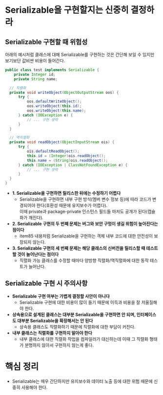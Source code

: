 # Serializable을 구현할지는 신중히 결정하라

## **Serializable 구현할 때 위험성**

아래의 예시처럼 클래스에 대해 Serializable를 구현하는 것은 간단해 보일 수 있지만 보기보단 값비싼 비용이 들어간다.

```java
public class test implements Serializable {
	private Integer id;
	private String name;

  // 직렬화
  private void writeObject(ObjectOutputStream oos) {
      try {
          oos.defaultWriteObject();
          oos.writeObject(this.id);
          oos.writeObject(this.name);
      } catch (IOException e) {
          // ... 구현 생략
      }
  }

  // 역직렬화
  private void readObject(ObjectInputStream ois) {
      try {
          ois.defaultReadObject();
          this.id = (Integer)ois.readObject();
          this.name = (String)ois.readObject();
      } catch (IOException | ClassNotFoundException e) {
          // ... 구현 생략
      }
  }
}
```

- **1. Serializable을 구현하면 릴리스한 뒤에는 수정하기 어렵다**
  - Serializable을 구현하면 내부 구현 방식(멤버 변수 정보 등)에 따라 코드가 변경되어야 한다(호환성 때문에 유지보수가 어렵다). <br>
  이때 private과 package-private 인스턴스 필드들 마저도 공개가 된다(캡슐화가 깨진다).
- **2. Serializable 구현의 두 번째 문제는 버그와 보안 구멍이 생길 위험이 높아진다는 점이다**
  - item85 내용처럼 Serializable을 구현하는 객체 내부 코드에 대한 안전성이 보장되지 않는다.
- **3. Serializable 구현의 세 번째 문제는 해당 클래스의 신버전을 릴리스할 때 테스트할 것이 늘어난다는 점이다**
  - 직렬화 가능 클래스를 수정할 때마다 양방향 직렬화/역직렬화에 대한 동작 테스트가 늘어난다.

## **Serializable 구현 시 주의사항**

- **Serializable 구현 여부는 가볍게 결정할 사안이 아니다** <br>
  - Serializable 구현에 대한 비용이 많이 들기 때문에 이득과 비용을 잘 저울질해야 한다.
- **상속용으로 설계된 클래스는 대부분 Serializable을 구현하면 안 되며, 인터페이스도 대부분 Serializable을 확장해서는 안 된다**
  - 상속용 클래스도 직렬화하기 때문에 직렬화에 대한 부담이 커진다.
- **내부 클래스는 직렬화를 구현하지 말아야 한다**
  - 내부 클래스에 대한 직렬화 작업을 컴파일러가 대신하는데 이때 그 직렬화 형태가 분명하지 않아서 구현하지 않는게 좋다.

# 핵심 정리

- Serializable는 매우 간단하지만 유지보수와 데이터 노출 등에 대한 위험 때문에 신중히 사용해야 한다.
